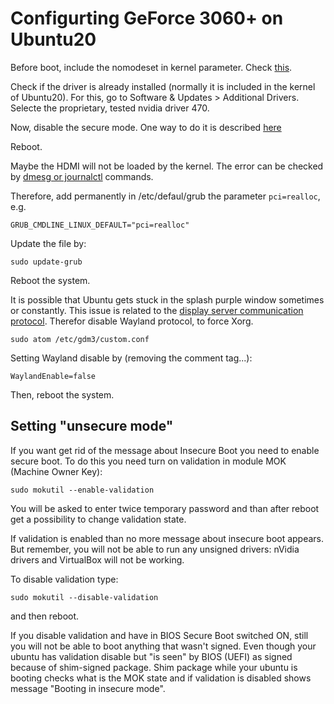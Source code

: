 # Configurting GeForce 3060+ on Ubuntu20

Before boot, include the nomodeset in kernel parameter. Check [this](kernel_tips.md).

Check if the driver is already installed (normally it is included in the kernel of Ubuntu20). For this, go to Software & Updates > Additional Drivers. Selecte the proprietary, tested nvidia driver 470.

Now, disable the secure mode. One way to do it is described [here](#tag)

Reboot.


Maybe the HDMI will not be loaded by the kernel. The error can be checked by [dmesg or journalctl](kernel_tips.md) commands.

Therefore, add permanently in /etc/defaul/grub the parameter ```pci=realloc```, e.g.

```
GRUB_CMDLINE_LINUX_DEFAULT="pci=realloc"
```

Update the file by:

```
sudo update-grub
```

Reboot the system.

It is possible that Ubuntu gets stuck in the splash purple window sometimes or constantly. This issue is related to the [display server communication protocol](https://linuxconfig.org/how-to-enable-disable-wayland-on-ubuntu-20-04-desktop). Therefor disable Wayland protocol, to force Xorg.
```
sudo atom /etc/gdm3/custom.conf
```

Setting Wayland disable by (removing the comment tag...):
```
WaylandEnable=false
```

Then, reboot the system.

## <a name="tag"></a> Setting "unsecure mode"


If you want get rid of the message about Insecure Boot you need to enable secure boot. To do this you need turn on validation in module MOK (Machine Owner Key):

```
sudo mokutil --enable-validation
```

You will be asked to enter twice temporary password and than after reboot get a possibility to change validation state.

If validation is enabled than no more message about insecure boot appears. But remember, you will not be able to run any unsigned drivers: nVidia drivers and VirtualBox will not be working.

To disable validation type:

```
sudo mokutil --disable-validation
```

and then reboot.

If you disable validation and have in BIOS Secure Boot switched ON, still you will not be able to boot anything that wasn't signed. Even though your ubuntu has validation disable but "is seen" by BIOS (UEFI) as signed because of shim-signed package. Shim package while your ubuntu is booting checks what is the MOK state and if validation is disabled shows message "Booting in insecure mode".
